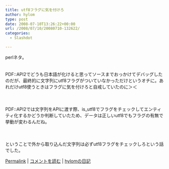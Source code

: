```yaml
---
title: utf8フラグに気を付けろ
author: hylom
type: post
date: 2008-07-10T13:26:22+00:00
url: /2008/07/10/20080710-132622/
categories:
  - Slashdot

---
```

perlネタ。  
</br>   
PDF::API2でどうも日本語が化けると思ってソースまでおっかけてデバッグしたのだが、最終的に文字列にutf8フラグがついていなかっただけというオチに。あれだけutf8使うときはフラグに気を付けろと自戒していたのに＞＜</br>  
</br>   
PDF::API2では文字列をAPIに渡す際、is_utf8でフラグをチェックしてエンティティ化するかどうか判断していたため、データは正しいutf8でもフラグの有無で挙動が変わるんだね。</br>  
</br>   
ということで外から取り込んだ文字列は必ずutf8フラグをチェックしろという話でした。 

   [Permalink][1] |    [コメントを読む][2] |    [hylomの日記][3] 

</br>

 [1]: http://slashdot.jp/~hylom/journal/445617
 [2]: http://slashdot.jp/~hylom/journal/445617#acomments
 [3]: http://slashdot.jp/~hylom/journal/
